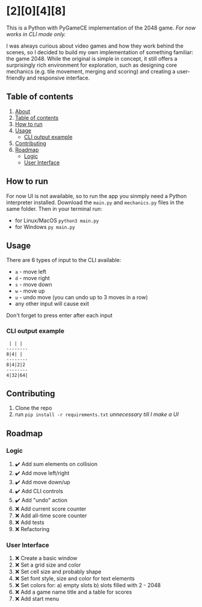 # [2][0][4][8]

This is a Python with PyGameCE implementation of the 2048 game.
_For now works in CLI mode only._

I was always curious about video games and how they work behind the scenes, so I decided to build my own implementation of something familiar: the game 2048. While the original is simple in concept, it still offers a surprisingly rich environment for exploration, such as designing core mechanics (e.g. tile movement, merging and scoring) and creating a user-friendly and responsive interface.

## Table of contents

1. [About](#2048)
2. [Table of contents](#table-of-contents)
3. [How to run](#how-to-run)
4. [Usage](#usage)
    - [CLI output example](#cli-output-example)
5. [Contributing](#contributing)
6. [Roadmap](#roadmap)
    - [Logic](#logic)
    - [User Interface](#user-interface)

## How to run

For now UI is not awailable, so to run the app you sinmply need a Python interpreter installed.
Download the `main.py` and `mechanics.py` files in the same folder. Then in your terminal run:

- for Linux/MacOS `python3 main.py`
- for Windows `py main.py`

## Usage

There are 6 types of input to the CLI available:

- `a` - move left
- `d` - move right
- `s` - move down
- `w` - move up
- `u` - undo move (you can undo up to 3 moves in a row)
- any other input will cause exit

Don't forget to press enter after each input

### CLI output example

```text
 | | |
--------
8|4| |
--------
8|4|2|2
--------
4|32|64|
```

## Contributing

1. Clone the repo
2. run `pip install -r requirements.txt` _unnecessary till I make a UI_

## Roadmap

### Logic

1. ✔️ Add sum elements on collision
2. ✔️ Add move left/right
3. ✔️ Add move down/up
4. ✔️ Add CLI controls
5. ✔️ Add "undo" action
6. :x: Add current score counter
7. :x: Add all-time score counter
8. :x: Add tests
9. :x: Refactoring

### User Interface

1. :x: Create a basic window
2. :x: Set a grid size and color
3. :x: Set cell size and probably shape
4. :x: Set font style, size and color for text elements
5. :x: Set colors for:
  a) empty slots
  b) slots filled with 2 - 2048
6. :x: Add a game name title and a table for scores
7. :x: Add start menu
